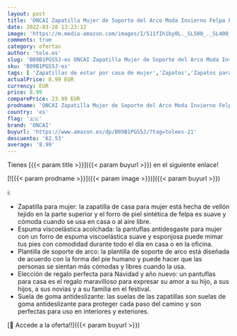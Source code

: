 ```yaml
---
layout: post
title: 'ONCAI Zapatilla Mujer de Soporte del Arco Moda Invierno Felpa Piel Sintética Ortopédicas Pantuflas de Casa Punto con Cómodo y Suave Espuma de Memoria Caucho Azul Talla 39'
date: 2022-03-28 13:23:12
image: 'https://m.media-amazon.com/images/I/511fIh1by0L._SL500_._SL400_.jpg'
comments: true
category: ofertas
author: 'tole.es'
slug: 'B09B1PGS5J-es ONCAI Zapatilla Mujer de Soporte del Arco Moda Invierno...'
sku: 'B09B1PGS5J-es'
tags: [ 'Zapatillas de estar por casa de mujer','Zapatos','Zapatos para mujer','Zapatos y complementos','oncai','zapatilla', ]
actualPrice: 8.99 EUR
currency: EUR
price: 8.99
comparePrice: 23.99 EUR
prodname: 'ONCAI Zapatilla Mujer de Soporte del Arco Moda Invierno Felpa Piel Sintética Ortopédicas Pantuflas de Casa Punto con Cómodo y Suave Espuma de Memoria Caucho Azul Talla 39'
country: 'es'
flag: '🇪🇸'
brand: 'ONCAI'
buyurl: 'https://www.amazon.es/dp/B09B1PGS5J/?tag=tolees-21'
descuento: '62.53'
average: '8.99'
---
```


Tienes [{{< param title >}}]({{< param buyurl >}}) en el siguiente enlace!

[![{{< param prodname >}}]({{< param image >}})]({{< param buyurl >}})

ℹ️:

- Zapatilla para mujer: la zapatilla de casa para mujer está hecha de vellón tejido en la parte superior y el forro de piel sintética de felpa es suave y cómoda cuando se usa en casa o al aire libre.
- Espuma viscoelástica acolchada: la pantuflas antidesgaste para mujer con un forro de espuma viscoelástica suave y esponjosa puede mimar tus pies con comodidad durante todo el día en casa o en la oficina.
- Plantilla de soporte de arco: la plantilla de soporte de arco está diseñada de acuerdo con la forma del pie humano y puede hacer que las personas se sientan más cómodas y libres cuando la usa.
- Elección de regalo perfecta para Navidad y año nuevo: un pantuflas para casa es el regalo maravilloso para expresar su amor a su hijo, a sus hijos, a sus novias y a su familia en el festival.
- Suela de goma antideslizante: las suelas de las zapatillas son suelas de goma antideslizante para proteger cada paso del camino y son perfectas para uso en interiores y exteriores.

[🛒 Accede a la oferta!!]({{< param buyurl >}})
